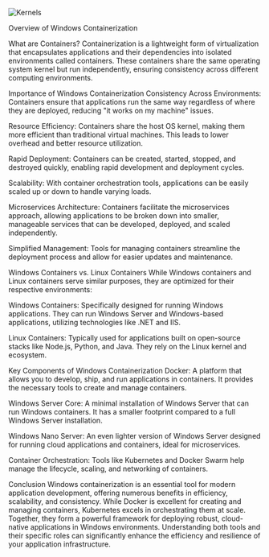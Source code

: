 ![Kernels](https://github.com/user-attachments/assets/5ba6919d-75e3-40fe-831e-d21d4172919d)

Overview of Windows Containerization

What are Containers?
Containerization is a lightweight form of virtualization that encapsulates applications and their dependencies into isolated environments called containers. These containers share the same operating system kernel but run independently, ensuring consistency across different computing environments.

Importance of Windows Containerization
Consistency Across Environments: Containers ensure that applications run the same way regardless of where they are deployed, reducing "it works on my machine" issues.

Resource Efficiency: Containers share the host OS kernel, making them more efficient than traditional virtual machines. This leads to lower overhead and better resource utilization.

Rapid Deployment: Containers can be created, started, stopped, and destroyed quickly, enabling rapid development and deployment cycles.

Scalability: With container orchestration tools, applications can be easily scaled up or down to handle varying loads.

Microservices Architecture: Containers facilitate the microservices approach, allowing applications to be broken down into smaller, manageable services that can be developed, deployed, and scaled independently.

Simplified Management: Tools for managing containers streamline the deployment process and allow for easier updates and maintenance.

Windows Containers vs. Linux Containers
While Windows containers and Linux containers serve similar purposes, they are optimized for their respective environments:

Windows Containers: Specifically designed for running Windows applications. They can run Windows Server and Windows-based applications, utilizing technologies like .NET and IIS.

Linux Containers: Typically used for applications built on open-source stacks like Node.js, Python, and Java. They rely on the Linux kernel and ecosystem.

Key Components of Windows Containerization
Docker: A platform that allows you to develop, ship, and run applications in containers. It provides the necessary tools to create and manage containers.

Windows Server Core: A minimal installation of Windows Server that can run Windows containers. It has a smaller footprint compared to a full Windows Server installation.

Windows Nano Server: An even lighter version of Windows Server designed for running cloud applications and containers, ideal for microservices.

Container Orchestration: Tools like Kubernetes and Docker Swarm help manage the lifecycle, scaling, and networking of containers.

Conclusion
Windows containerization is an essential tool for modern application development, offering numerous benefits in efficiency, scalability, and consistency. While Docker is excellent for creating and managing containers, Kubernetes excels in orchestrating them at scale. Together, they form a powerful framework for deploying robust, cloud-native applications in Windows environments. Understanding both tools and their specific roles can significantly enhance the efficiency and resilience of your application infrastructure.
